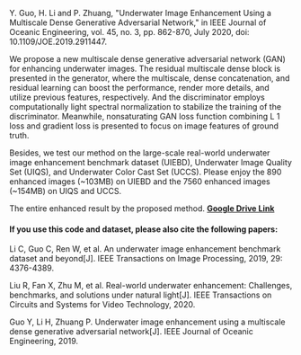 Y. Guo, H. Li and P. Zhuang, "Underwater Image Enhancement Using a Multiscale Dense Generative Adversarial Network," in IEEE Journal of Oceanic Engineering, vol. 45, no. 3, pp. 862-870, July 2020, doi: 10.1109/JOE.2019.2911447.



We propose a new multiscale dense generative adversarial network (GAN) for enhancing underwater images. The residual multiscale dense block is presented in the generator, where the multiscale, dense concatenation, and residual learning can boost the performance, render more details, and utilize previous features, respectively. And the discriminator employs computationally light spectral normalization to stabilize the training of the discriminator. Meanwhile, nonsaturating GAN loss function combining L 1 loss and gradient loss is presented to focus on image features of ground truth.

Besides, we test our method on  the large-scale real-world underwater image enhancement benchmark dataset (UIEBD),  Underwater Image Quality Set (UIQS), and Underwater Color Cast Set (UCCS). Please enjoy the 890 enhanced images (~103MB) on UIEBD and the 7560 enhanced images (~154MB) on UIQS and UCCS.

The entire enhanced result by the proposed method. **[Google Drive Link](https://drive.google.com/file/d/1-8jeJXxiF0v71bF0aB7mHK0gMhMYtVjt/view?usp=sharing)**



#### If you use this code and dataset, please also cite the following papers:

Li C, Guo C, Ren W, et al. An underwater image enhancement benchmark dataset and beyond[J]. IEEE Transactions on Image Processing, 2019, 29: 4376-4389.

Liu R, Fan X, Zhu M, et al. Real-world underwater enhancement: Challenges, benchmarks, and solutions under natural light[J]. IEEE Transactions on Circuits and Systems for Video Technology, 2020.

Guo Y, Li H, Zhuang P. Underwater image enhancement using a multiscale dense generative adversarial network[J]. IEEE Journal of Oceanic Engineering, 2019.

